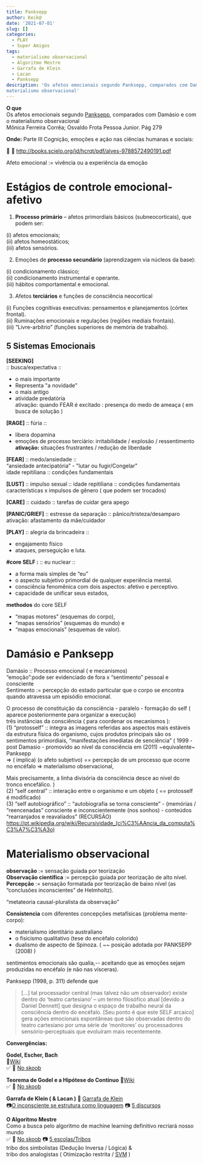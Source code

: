 ```yaml
---
title: Panksepp
author: Keik@
date: '2021-07-01'
slug: []
categories:
  - PLAY
  - Super Amigos
tags:
  - materialismo observacional
  - Algoritmo Mestre
  - Garrafa de Klein
  - Lacan
  - Panksepp
description: 'Os afetos emocionais segundo Panksepp, comparados com Damásio e com o
materialismo observacional'
---
```


**O que**  
Os afetos emocionais segundo [Panksepp](https://en.wikipedia.org/wiki/Jaak_Panksepp), comparados com Damásio e com o materialismo observacional  
Mônica Ferreira Corrêa; Osvaldo Frota Pessoa Junior. Pág 279

**Onde:** 
Parte III Cognição, emoções e ação nas ciências humanas e sociais:  


:link: :book: http://books.scielo.org/id/hcrqt/pdf/alves-9788572490191.pdf  

Afeto emocional := vivência ou a experiência da emoção

# Estágios de controle emocional-afetivo


1. **Processo primário** – afetos primordiais básicos (subneocorticais), que podem ser:  

(i) afetos emocionais;  
(ii) afetos homeostáticos;   
(iii) afetos sensórios.  


2. Emoções de **processo secundário** (aprendizagem via núcleos da base):  

(i) condicionamento clássico;  
(ii) condicionamento instrumental e operante.  
(iii) hábitos comportamental e emocional.  


3. Afetos **terciários** e funções de consciência neocortical 

(i) Funções cognitivas executivas: pensamentos e planejamentos (córtex frontal).   
(ii) Ruminações emocionais e regulações (regiões mediais frontais).   
(iii) “Livre-arbítrio” (funções superiores de memória de trabalho).  

## 5 Sistemas Emocionais

**[SEEKING]**  
  :: busca/expectativa :: 
- o mais importante
- Representa "a novidade"
- o mais antigo
- atividade predatória  
ativação: quando FEAR é excitado :  presença do medo de ameaça ( em busca de solução )

**[RAGE]** 
:: fúria ::   
- libera dopamina
- emoções de processo terciário: irritabilidade / explosão / ressentimento  
**ativação:** situações frustrantes / redução de liberdade

**[FEAR]**
:: medo/ansiedade ::  
 “ansiedade antecipatória” - "lutar ou fugir/Congelar"  
idade repitiliana :: condições fundamentais  

**[LUST]**
:: impulso sexual :: 
idade repitiliana :: condições fundamentais
características x impulsos de gênero ( que podem ser trocados)

**[CARE]**
:: cuidado :: 
tarefas de cuidar gera apego

**[PANIC/GRIEF]**
:: estresse da separação :: 
pânico/tristeza/desamparo
ativação: afastamento da mãe/cuidador

**[PLAY]**
:: alegria da brincadeira :: 
- engajamento físico 
- ataques, perseguição e luta.



**#core SELF :**
:: eu nuclear ::  
- a forma mais simples de “eu”  
- o aspecto subjetivo primordial de qualquer experiência mental.   
- consciência fenomênica com dois aspectos: afetivo e perceptivo.  
- capacidade de unificar seus estados,  

**methodos** do core SELF 
- “mapas motores” (esquemas do corpo), 
- “mapas sensórios” (esquemas do mundo) e
- “mapas emocionais” (esquemas de valor).


# Damásio e Panksepp

Damásio :: 
Processo emocional ( e mecanismos)  
 “emoção”:pode ser evidenciado de fora x “sentimento”  pessoal e consciente  
Sentimento :=  percepção do estado particular que o corpo se encontra quando atravessa um episódio emocional.  

O processo de constituição da consciência - paralelo -  formação do self ( aparece posteriormente para organizar a execução)   
três instâncias da consciência ( para coordenar os mecanismos ):  
(1) “protosself” ::  integra as imagens referidas aos aspectos mais estáveis da estrutura física do organismo, cujos produtos principais são os sentimentos primordiais, “manifestações imediatas de senciência” ( 1999 - post Damasio - promovido ao nível da consciência em (2011) ~equivalente~ Panksepp  
=> ( implica) 
 (o afeto subjetivo) ==  percepção de um processo que ocorre no encéfalo  => materialismo observacional,  

Mais precisamente, a linha divisória da consciência desce ao nível do tronco encefálico. )  
 (2) “self central” ::  interação entre o organismo e um objeto ( == protosself é modificado)  
(3) “self autobiográfico” :: “autobiografia se torna consciente” - (memórias /  “reencenadas” consciente e inconscientemente (nos sonhos) - conteúdos “rearranjados e reavaliados”   (RECURSÃO) https://pt.wikipedia.org/wiki/Recursividade_(ci%C3%AAncia_da_computa%C3%A7%C3%A3o)



# Materialismo observacional

**observação** := sensação guiada por teorização  
**Observação científica** := percepção guiada por teorização de alto nível.   
**Percepção** := sensação formatada por teorização de baixo nível (as “conclusões inconscientes” de Helmholtz).  

“metateoria causal-pluralista da observação”

**Consistencia** com diferentes concepções metafísicas (problema mente-corpo):
 - materialismo identitário australiano
 - o fisicismo qualitativo (tese do encéfalo colorido) 
 - dualismo de aspecto de Spinoza.  (  ~~ posição adotada por PANKSEPP (2008) )

sentimentos emocionais são qualia,-- aceitando que as emoções sejam produzidas no encéfalo (e não nas vísceras).

Panksepp (1998, p. 311) defende que
> [...] tal processador central (mas talvez não um observador) existe dentro do ‘teatro cartesiano’ – um termo filosófico 
atual [devido a Daniel Dennett] que designa o espaço de trabalho neural da consciência dentro do encéfalo. [Seu ponto é  que este SELF arcaico] gera ações emocionais espontâneas que são observadas dentro do teatro cartesiano por uma série de ‘monitores’ ou processadores sensório-perceptuais que evoluíram mais recentemente.


**Convergências:**

**Godel, Escher, Bach**  
:bookmark_tabs:[Wiki](https://pt.wikipedia.org/wiki/G%C3%B6del,_Escher,_Bach)   
:white_check_mark: :book: [No skoob](https://www.skoob.com.br/godel-escher-bach-48434ed53183.html)


**Teorema de Godel e a Hipótese do Contínuo** 
:bookmark_tabs:[Wiki](https://pt.wikipedia.org/wiki/Hip%C3%B3tese_do_continuum)   
:white_check_mark: :book: [No skoob](https://www.skoob.com.br/o-teorema-de-godel-e-a-hipotese-do-continuo-165547ed184658.html)

**Garrafa de Klein ( & Lacan )** 
:bookmark_tabs: [Garrafa de Klein](https://pt.wikipedia.org/wiki/Garrafa_de_Klein)  
:camera:[O inconsciente se estrutura como linguagem](https://www.instagram.com/p/Bxw4I-Ul8xc/)
:camera: [5 discursos](https://www.instagram.com/p/Bxj4VSrlb0f/) 
 

**O Algoritmo Mestre**  
Como a busca pelo algoritmo de machine learning definitivo recriará nosso mundo  
:white_check_mark: :book: [No skoob](https://www.skoob.com.br/o-algoritmo-mestre-644477ed646378.html)
:camera: [5 escolas/Tribos](https://www.instagram.com/p/BQ_sEODgyxy/)  
tribo dos simbolistas (Dedução Inversa / Lógica) &   
tribo dos analogistas ( Otimização restrita / [SVM](https://en.wikipedia.org/wiki/Support-vector_machine) )   


